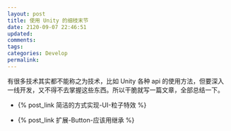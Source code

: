 ```yaml
---
layout: post
title: 使用 Unity 的细枝末节
date: 2120-09-07 22:46:51
updated:
comments:
tags:
categories: Develop
permalink:
---
```


有很多技术其实都不能称之为技术，比如 Unity 各种 api 的使用方法，但要深入一线开发，又不得不去掌握这些东西。所以干脆就写一篇文章，全部总结一下。

<!-- more -->

- {% post_link 简洁的方式实现-UI-粒子特效 %}

- {% post_link 扩展-Button-应该用继承 %}

